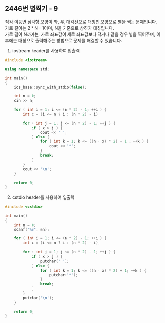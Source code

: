 2446번 별찍기 - 9
---------------

직각 이등변 삼각형 모양이 좌, 우, 대각선으로 대칭인 모양으로 별을 찍는 문제입니다.  
가로 길이는 2 * N - 1이며, N을 기준으로 상하가 대칭입니다.  
가로 길이 N까지는, 가로 좌표값이 세로 좌표값보다 작거나 같을 경우 별을 찍어주며, 이후에는 대칭으로 출력해주는 방법으로 문제를 해결할 수 있습니다.

1. iostream header를 사용하여 입출력

~~~ cpp
#include <iostream>

using namespace std;

int main()
{
    ios_base::sync_with_stdio(false);

    int n = 0;
    cin >> n;

    for ( int i = 1; i <= (n * 2) - 1; ++i ) {
        int x = (i <= n ? i : (n * 2) - i);

        for ( int j = 1; j <= (n * 2) - 1; ++j ) {
            if ( x > j ) {
                cout << ' ';
            } else {
                for ( int k = 1; k <= ((n - x) * 2) + 1 ; ++k ) {
                    cout << '*';
                }
                break;
            }
        }
        cout << '\n';
    }

    return 0;
}
~~~

2. cstdio header를 사용하여 입출력

~~~ cpp
#include <cstdio>

int main()
{
    int n = 0;
    scanf("%d", &n);

    for ( int i = 1; i <= (n * 2) - 1; ++i ) {
        int x = (i <= n ? i : (n * 2) - i);

        for ( int j = 1; j <= (n * 2) - 1; ++j ) {
            if ( x > j ) {
                putchar(' ');
            } else {
                for ( int k = 1; k <= ((n - x) * 2) + 1; ++k ) {
                    putchar('*');
                }
                break;
            }
        }
        putchar('\n');
    }

    return 0;
}
~~~